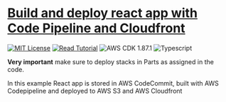 # [Build and deploy react app with Code Pipeline and Cloudfront](https://apoorv.blog/posts/deploying-react-app-with-aws-cdk-cloudfront-codepipeline.html)

[![MIT License](https://badgen.now.sh/badge/License/MIT/blue)](https://github.com/apoorvmote/cdk-examples/blob/master/License.md)
[![Read Tutorial](https://badgen.now.sh/badge/Read/Tutorial/purple)](https://apoorv.blog/posts/deploying-react-app-with-aws-cdk-cloudfront-codepipeline.html)
![AWS CDK 1.87.1](https://badgen.net/badge/aws-cdk/1.87.1/yellow)
![Typescript](https://badgen.net/badge/icon/typescript?icon=typescript&label)

**Very important** make sure to deploy stacks in Parts as assigned in the code.

In this example React app is stored in AWS CodeCommit, built with AWS Codepipeline and deployed to AWS S3 and AWS Cloudfront